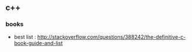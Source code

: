 ## c++

### books
- best list : http://stackoverflow.com/questions/388242/the-definitive-c-book-guide-and-list
